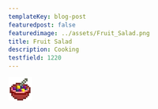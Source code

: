 ```yaml
---
templateKey: blog-post
featuredpost: false
featuredimage: ../assets/Fruit_Salad.png
title: Fruit Salad
description: Cooking
testfield: 1220
---
```

![Fruit Salad](../assets/Fruit_Salad.png)